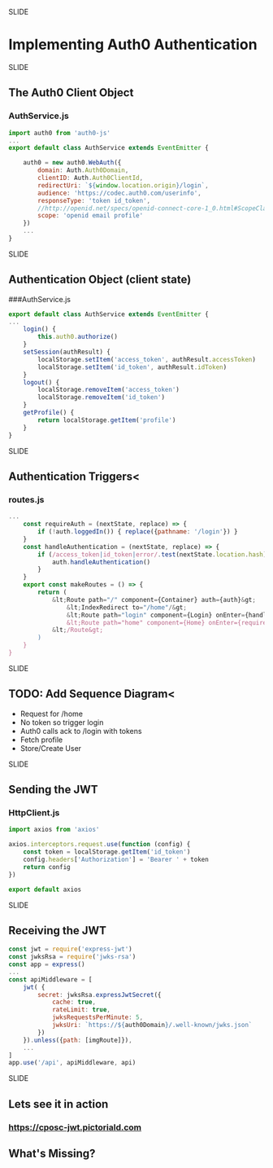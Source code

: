 SLIDE
# Implementing Auth0 Authentication

SLIDE
## The Auth0 Client Object
### AuthService.js

```javascript
import auth0 from 'auth0-js'
...
export default class AuthService extends EventEmitter {

	auth0 = new auth0.WebAuth({
		domain: Auth.Auth0Domain,
		clientID: Auth.Auth0ClientId,
		redirectUri: `${window.location.origin}/login`,
		audience: 'https://codec.auth0.com/userinfo',
		responseType: 'token id_token',
		//http://openid.net/specs/openid-connect-core-1_0.html#ScopeClaims
		scope: 'openid email profile'
	})
	...
}
```
<!-- .element class="stretch" data-trim contenteditable -->

SLIDE
## Authentication Object (client state)
###AuthService.js

```javascript
export default class AuthService extends EventEmitter {
...
	login() {
		this.auth0.authorize()
	}
	setSession(authResult) {
		localStorage.setItem('access_token', authResult.accessToken)
		localStorage.setItem('id_token', authResult.idToken)
	}
	logout() {
		localStorage.removeItem('access_token')
		localStorage.removeItem('id_token')
	}
	getProfile() {
		return localStorage.getItem('profile')
	}
}
```

SLIDE
## Authentication Triggers<
### routes.js
```jsx
...
	const requireAuth = (nextState, replace) => {
		if (!auth.loggedIn()) { replace({pathname: '/login'}) }
	}
	const handleAuthentication = (nextState, replace) => {
		if (/access_token|id_token|error/.test(nextState.location.hash)) {
			auth.handleAuthentication()
		}
	}
	export const makeRoutes = () => {
		return (
			&lt;Route path="/" component={Container} auth={auth}&gt;
				&lt;IndexRedirect to="/home"/&gt;
				&lt;Route path="login" component={Login} onEnter={handleAuthentication} /&gt;
				&lt;Route path="home" component={Home} onEnter={requireAuth}/&gt;
			&lt;/Route&gt;
		)
	}
}
```
	
SLIDE			
## TODO: Add Sequence Diagram<
- Request for /home
- No token so trigger login
- Auth0 calls ack to /login with tokens
- Fetch profile
- Store/Create User
					
SLIDE
## Sending the JWT
### HttpClient.js

```javascript
import axios from 'axios'

axios.interceptors.request.use(function (config) {
	const token = localStorage.getItem('id_token')
	config.headers['Authorization'] = 'Bearer ' + token
	return config
})

export default axios
```

SLIDE
## Receiving the JWT

```javascript
const jwt = require('express-jwt')
const jwksRsa = require('jwks-rsa')
const app = express()
...
const apiMiddleware = [
	jwt( {
		secret: jwksRsa.expressJwtSecret({
			cache: true,
			rateLimit: true,
			jwksRequestsPerMinute: 5,
			jwksUri: `https://${auth0Domain}/.well-known/jwks.json`
		})
	}).unless({path: [imgRoute]}),
	...
]
app.use('/api', apiMiddleware, api)
```
<!-- .element class="stretch" data-trim contenteditable -->

SLIDE
## Lets see it in action</h2>
### https://cposc-jwt.pictoriald.com
## What's Missing? <!-- .element: class="fragment" -->